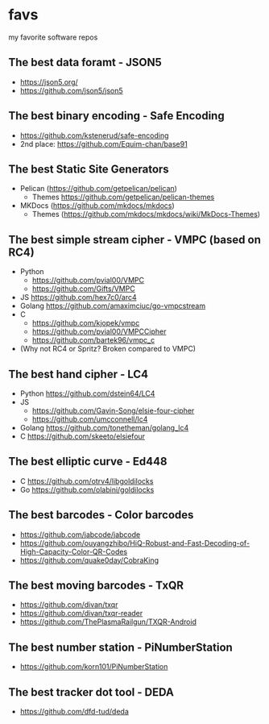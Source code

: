# favs
my favorite software repos

## The best data foramt - JSON5
- https://json5.org/
- https://github.com/json5/json5

## The best binary encoding - Safe Encoding
- https://github.com/kstenerud/safe-encoding
- 2nd place: https://github.com/Equim-chan/base91

## The best Static Site Generators
- Pelican (https://github.com/getpelican/pelican)
  - Themes https://github.com/getpelican/pelican-themes
- MKDocs (https://github.com/mkdocs/mkdocs)
  - Themes (https://github.com/mkdocs/mkdocs/wiki/MkDocs-Themes)

## The best simple stream cipher - VMPC (based on RC4)
- Python
  - https://github.com/pvial00/VMPC
  - https://github.com/Gifts/VMPC
- JS https://github.com/hex7c0/arc4
- Golang https://github.com/amaximciuc/go-vmpcstream
- C
  - https://github.com/kjopek/vmpc
  - https://github.com/pvial00/VMPCCipher
  - https://github.com/bartek96/vmpc_c
- (Why not RC4 or Spritz? Broken compared to VMPC)

## The best hand cipher - LC4
- Python https://github.com/dstein64/LC4
- JS
  - https://github.com/Gavin-Song/elsie-four-cipher
  - https://github.com/umcconnell/lc4
- Golang https://github.com/tonetheman/golang_lc4
- C https://github.com/skeeto/elsiefour

## The best elliptic curve - Ed448
- C https://github.com/otrv4/libgoldilocks
- Go https://github.com/olabini/goldilocks

## The best barcodes - Color barcodes
- https://github.com/jabcode/jabcode
- https://github.com/ouyangzhibo/HiQ-Robust-and-Fast-Decoding-of-High-Capacity-Color-QR-Codes
- https://github.com/quake0day/CobraKing

## The best moving barcodes - TxQR
- https://github.com/divan/txqr
- https://github.com/divan/txqr-reader
- https://github.com/ThePlasmaRailgun/TXQR-Android

## The best number station - PiNumberStation
- https://github.com/korn101/PiNumberStation

## The best tracker dot tool - DEDA
- https://github.com/dfd-tud/deda
